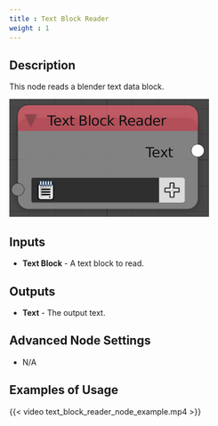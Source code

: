 ```yaml
---
title : Text Block Reader
weight : 1
---
```


## Description

This node reads a blender text data block.

![image](text_block_reader_node.png)

## Inputs

- **Text Block** - A text block to read.

## Outputs

- **Text** - The output text.

## Advanced Node Settings

- N/A

## Examples of Usage

{{< video text_block_reader_node_example.mp4 >}}
